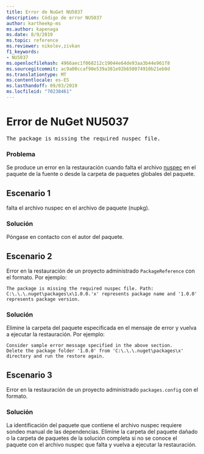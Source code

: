```yaml
---
title: Error de NuGet NU5037
description: Código de error NU5037
author: kartheekp-ms
ms.author: kapenaga
ms.date: 8/9/2019
ms.topic: reference
ms.reviewer: nikolev,zivkan
f1_keywords:
- NU5037
ms.openlocfilehash: 4966aec1f068212c19044e64de93aa3b44e961f8
ms.sourcegitcommit: ac9a00ccaf90e539a381e92b650074910b21eb0d
ms.translationtype: MT
ms.contentlocale: es-ES
ms.lasthandoff: 09/03/2019
ms.locfileid: "70238461"
---
```

# <a name="nuget-error-nu5037"></a>Error de NuGet NU5037
<pre>The package is missing the required nuspec file.</pre>

### <a name="issue"></a>Problema

Se produce un error en la restauración cuando falta el archivo [nuspec](../nuspec.md) en el paquete de la fuente o desde la carpeta de paquetes globales del paquete.

## <a name="scenario-1"></a>Escenario 1

falta el archivo nuspec en el archivo de paquete (nupkg).

### <a name="solution"></a>Solución

Póngase en contacto con el autor del paquete. 

## <a name="scenario-2"></a>Escenario 2

Error en la restauración de un proyecto administrado `PackageReference` con el formato. Por ejemplo:
```
The package is missing the required nuspec file. Path: C:\.\.\.nuget\packages\x\1.0.0.'x' represents package name and '1.0.0' represents package version.
```

### <a name="solution"></a>Solución

Elimine la carpeta del paquete especificada en el mensaje de error y vuelva a ejecutar la restauración. Por ejemplo:
```
Consider sample error message specified in the above section.
Delete the package folder '1.0.0' from 'C:\.\.\.nuget\packages\x' directory and run the restore again.
```

## <a name="scenario-3"></a>Escenario 3

Error en la restauración de un proyecto administrado `packages.config` con el formato.

### <a name="solution"></a>Solución

La identificación del paquete que contiene el archivo nuspec requiere sondeo manual de las dependencias. Elimine la carpeta del paquete dañado o la carpeta de paquetes de la solución completa si no se conoce el paquete con el archivo nuspec que falta y vuelva a ejecutar la restauración.